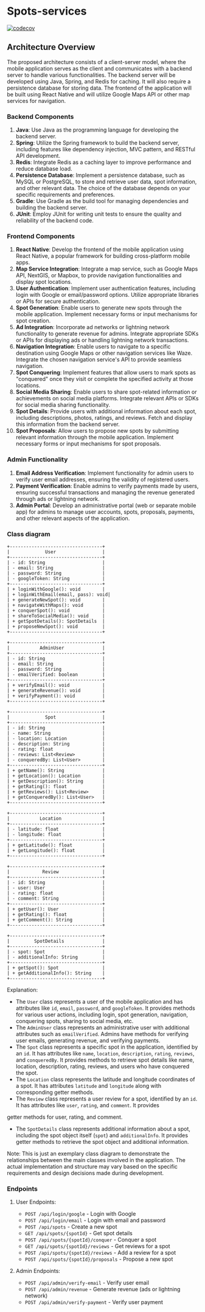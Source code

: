 # Spots-services

[![codecov](https://codecov.io/gh/0xivanov/spots-services/branch/master/graph/badge.svg?token=8ZBQDUOOW0)](https://codecov.io/gh/0xivanov/spots-services)



## Architecture Overview

The proposed architecture consists of a client-server model, where the mobile application serves as the client and communicates with a backend server to handle various functionalities. The backend server will be developed using Java, Spring, and Redis for caching. It will also require a persistence database for storing data. The frontend of the application will be built using React Native and will utilize Google Maps API or other map services for navigation.

### Backend Components

1. **Java**: Use Java as the programming language for developing the backend server.
2. **Spring**: Utilize the Spring framework to build the backend server, including features like dependency injection, MVC pattern, and RESTful API development.
3. **Redis**: Integrate Redis as a caching layer to improve performance and reduce database load.
4. **Persistence Database**: Implement a persistence database, such as MySQL or PostgreSQL, to store and retrieve user data, spot information, and other relevant data. The choice of the database depends on your specific requirements and preferences.
5. **Gradle**: Use Gradle as the build tool for managing dependencies and building the backend server.
6. **JUnit**: Employ JUnit for writing unit tests to ensure the quality and reliability of the backend code.

### Frontend Components

1. **React Native**: Develop the frontend of the mobile application using React Native, a popular framework for building cross-platform mobile apps.
2. **Map Service Integration**: Integrate a map service, such as Google Maps API, NextGIS, or Mapbox, to provide navigation functionalities and display spot locations.
3. **User Authentication**: Implement user authentication features, including login with Google or email/password options. Utilize appropriate libraries or APIs for secure authentication.
4. **Spot Generation**: Enable users to generate new spots through the mobile application. Implement necessary forms or input mechanisms for spot creation.
5. **Ad Integration**: Incorporate ad networks or lightning network functionality to generate revenue for admins. Integrate appropriate SDKs or APIs for displaying ads or handling lightning network transactions.
6. **Navigation Integration**: Enable users to navigate to a specific destination using Google Maps or other navigation services like Waze. Integrate the chosen navigation service's API to provide seamless navigation.
7. **Spot Conquering**: Implement features that allow users to mark spots as "conquered" once they visit or complete the specified activity at those locations.
8. **Social Media Sharing**: Enable users to share spot-related information or achievements on social media platforms. Integrate relevant APIs or SDKs for social media sharing functionality.
9. **Spot Details**: Provide users with additional information about each spot, including descriptions, photos, ratings, and reviews. Fetch and display this information from the backend server.
10. **Spot Proposals**: Allow users to propose new spots by submitting relevant information through the mobile application. Implement necessary forms or input mechanisms for spot proposals.

### Admin Functionality

1. **Email Address Verification**: Implement functionality for admin users to verify user email addresses, ensuring the validity of registered users.
2. **Payment Verification**: Enable admins to verify payments made by users, ensuring successful transactions and managing the revenue generated through ads or lightning network.
3. **Admin Portal**: Develop an administrative portal (web or separate mobile app) for admins to manage user accounts, spots, proposals, payments, and other relevant aspects of the application.

### Class diagram

```
+----------------------------------+
|             User                 |
+----------------------------------+
| - id: String                     |
| - email: String                  |
| - password: String               |
| - googleToken: String            |
+----------------------------------+
| + loginWithGoogle(): void        |
| + loginWithEmail(email, pass): void|
| + generateNewSpot(): void        |
| + navigateWithMaps(): void       |
| + conquerSpot(): void            |
| + shareToSocialMedia(): void     |
| + getSpotDetails(): SpotDetails  |
| + proposeNewSpot(): void         |
+----------------------------------+

+----------------------------------+
|           AdminUser              |
+----------------------------------+
| - id: String                     |
| - email: String                  |
| - password: String               |
| - emailVerified: boolean         |
+----------------------------------+
| + verifyEmail(): void            |
| + generateRevenue(): void        |
| + verifyPayment(): void          |
+----------------------------------+

+----------------------------------+
|             Spot                 |
+----------------------------------+
| - id: String                     |
| - name: String                   |
| - location: Location             |
| - description: String            |
| - rating: float                  |
| - reviews: List<Review>          |
| - conqueredBy: List<User>        |
+----------------------------------+
| + getName(): String              |
| + getLocation(): Location        |
| + getDescription(): String       |
| + getRating(): float             |
| + getReviews(): List<Review>     |
| + getConqueredBy(): List<User>   |
+----------------------------------+

+----------------------------------+
|           Location               |
+----------------------------------+
| - latitude: float                |
| - longitude: float               |
+----------------------------------+
| + getLatitude(): float           |
| + getLongitude(): float          |
+----------------------------------+

+----------------------------------+
|            Review                |
+----------------------------------+
| - id: String                     |
| - user: User                     |
| - rating: float                  |
| - comment: String                |
+----------------------------------+
| + getUser(): User                |
| + getRating(): float             |
| + getComment(): String           |
+----------------------------------+

+----------------------------------+
|         SpotDetails              |
+----------------------------------+
| - spot: Spot                     |
| - additionalInfo: String         |
+----------------------------------+
| + getSpot(): Spot                |
| + getAdditionalInfo(): String    |
+----------------------------------+
```

Explanation:
- The `User` class represents a user of the mobile application and has attributes like `id`, `email`, `password`, and `googleToken`. It provides methods for various user actions, including login, spot generation, navigation, conquering spots, sharing to social media, etc.
- The `AdminUser` class represents an administrative user with additional attributes such as `emailVerified`. Admins have methods for verifying user emails, generating revenue, and verifying payments.
- The `Spot` class represents a specific spot in the application, identified by an `id`. It has attributes like `name`, `location`, `description`, `rating`, `reviews`, and `conqueredBy`. It provides methods to retrieve spot details like name, location, description, rating, reviews, and users who have conquered the spot.
- The `Location` class represents the latitude and longitude coordinates of a spot. It has attributes `latitude` and `longitude` along with corresponding getter methods.
- The `Review` class represents a user review for a spot, identified by an `id`. It has attributes like `user`, `rating`, and `comment`. It provides

 getter methods for user, rating, and comment.
- The `SpotDetails` class represents additional information about a spot, including the spot object itself (`spot`) and `additionalInfo`. It provides getter methods to retrieve the spot object and additional information.

Note: This is just an exemplary class diagram to demonstrate the relationships between the main classes involved in the application. The actual implementation and structure may vary based on the specific requirements and design decisions made during development.  


### Endpoints

1. User Endpoints:
   - `POST /api/login/google` - Login with Google
   - `POST /api/login/email` - Login with email and password
   - `POST /api/spots` - Create a new spot
   - `GET /api/spots/{spotId}` - Get spot details
   - `POST /api/spots/{spotId}/conquer` - Conquer a spot
   - `GET /api/spots/{spotId}/reviews` - Get reviews for a spot
   - `POST /api/spots/{spotId}/reviews` - Add a review for a spot
   - `POST /api/spots/{spotId}/proposals` - Propose a new spot

2. Admin Endpoints:
   - `POST /api/admin/verify-email` - Verify user email
   - `POST /api/admin/revenue` - Generate revenue (ads or lightning network)
   - `POST /api/admin/verify-payment` - Verify user payment
